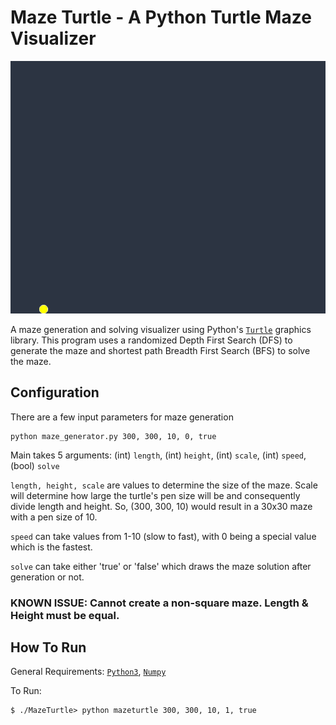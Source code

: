 # Maze Turtle - A Python Turtle Maze Visualizer

<p align="center"><img src="/media/maze_animation.gif"></p>

A maze generation and solving visualizer using Python's [``Turtle``](https://docs.python.org/3/library/turtle.html) graphics library. This program uses a randomized Depth First Search (DFS) to generate the maze and shortest path Breadth First Search (BFS) to solve the maze.

## Configuration
There are a few input parameters for maze generation
```
python maze_generator.py 300, 300, 10, 0, true
```
Main takes 5 arguments: (int) ``length``, (int) ``height``, (int) ``scale``, (int) ``speed``, (bool) ``solve``

``length, height, scale`` are values to determine the size of the maze. Scale will determine how large the turtle's pen size will be and consequently divide length and height. So, (300, 300, 10) would result in a 30x30 maze with a pen size of 10.

``speed`` can take values from 1-10 (slow to fast), with 0 being a special value which is the fastest.

``solve`` can take either 'true' or 'false' which draws the maze solution after generation or not.

### KNOWN ISSUE: Cannot create a non-square maze. Length & Height must be equal.

## How To Run

General Requirements: [``Python3``](https://www.python.org/downloads/), [``Numpy``](https://numpy.org/)

To Run:
```
$ ./MazeTurtle> python mazeturtle 300, 300, 10, 1, true
```
